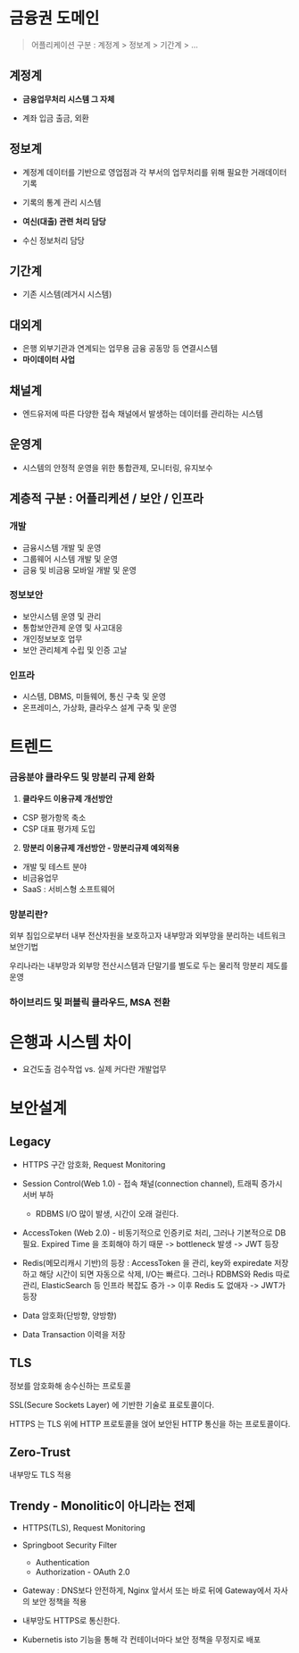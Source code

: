 # 금융권 도메인

>  어플리케이션 구분 : 계정계 > 정보계 > 기간계 > ...



## 계정계

- **금융업무처리 시스템 그 자체**

- 계좌 입금 출금, 외환



## 정보계

- 계정계 데이터를 기반으로 영업점과 각 부서의 업무처리를 위해 필요한 거래데이터 기록

- 기록의 통계 관리 시스템

- **여신(대출) 관련 처리 담당**
- 수신 정보처리 담당



## 기간계

- 기존 시스템(레거시 시스템)



## 대외계

- 은행 외부기관과 연계되는 업무용 금융 공동망 등 연결시스템
- **마이데이터 사업**



## 채널계

- 엔드유저에 따른 다양한 접속 채널에서 발생하는 데이터를 관리하는 시스템



## 운영계

- 시스템의 안정적 운영을 위한 통합관제, 모니터링, 유지보수



## 계층적 구분 : 어플리케션 / 보안 / 인프라

### 개발

- 금융시스템 개발 및 운영
- 그룹웨어 시스템 개발 및 운영
- 금융 및 비금융 모바일 개발 및 운영



### 정보보안

- 보안시스템 운영 및 관리
- 통합보안관제 운영 및 사고대응
- 개인정보보호 업무
- 보안 관리체계 수립 및 인증 고날



### 인프라

- 시스템, DBMS, 미들웨어, 통신 구축 및 운영
- 온프레미스, 가상화, 클라우스 설계 구축 및 운영



# 트렌드

### 금융분야 클라우드 및 망분리 규제 완화

1. **클라우드 이용규제 개선방안**

- CSP 평가항목 축소
- CSP 대표 평가제 도입

2. **망분리 이용규제 개선방안 - 망분리규제 예외적용**

- 개발 및 테스트 분야
- 비금융업무
- SaaS : 서비스형 소프트웨어



### 망분리란?

외부 침입으로부터 내부 전산자원을 보호하고자 내부망과 외부망을 분리하는 네트워크 보안기법

우리나라는 내부망과 외부망 전산시스템과 단말기를 별도로 두는 물리적 망분리 제도를 운영



### 하이브리드 및 퍼블릭 클라우드, MSA 전환



# 은행과 시스템 차이

- 요건도출 검수작업 vs. 실제 커다란 개발업무 



# 보안설계

## Legacy

- HTTPS 구간 암호화, Request Monitoring
- Session Control(Web 1.0) - 접속 채널(connection channel), 트래픽 증가시 서버 부하
  - RDBMS I/O 많이 발생, 시간이 오래 걸린다.
- AccessToken (Web 2.0) - 비동기적으로 인증키로 처리, 그러나 기본적으로 DB 필요. Expired Time 을 조회해야 하기 때문 -> bottleneck 발생 -> JWT 등장
- Redis(메모리캐시 기반)의 등장 : AccessToken 을 관리, key와 expiredate 저장하고 해당 시간이 되면 자동으로 삭제, I/O는 빠르다. 그러나 RDBMS와 Redis 따로 관리, ElasticSearch 등 인프라 복잡도 증가 -> 이후 Redis 도 없애자 ->  JWT가 등장

- Data 암호화(단방향, 양방향)
- Data Transaction 이력을 저장



## TLS

정보를 암호화해 송수신하는 프로토콜

SSL(Secure Sockets Layer) 에 기반한 기술로 표로토콜이다.

HTTPS 는 TLS 위에 HTTP 프로토콜을 얹어 보안된 HTTP 통신을 하는 프로토콜이다.



## Zero-Trust

내부망도 TLS 적용



## Trendy - Monolitic이 아니라는 전제

- HTTPS(TLS), Request Monitoring
- Springboot Security Filter
  - Authentication
  - Authorization - OAuth 2.0

- Gateway : DNS보다 안전하게, Nginx 앞서서 또는 바로 뒤에 Gateway에서 자사의 보안 정책을 적용

- 내부망도 HTTPS로 통신한다.
- Kubernetis isto 기능을 통해 각 컨테이너마다 보안 정책을 무정지로 배포